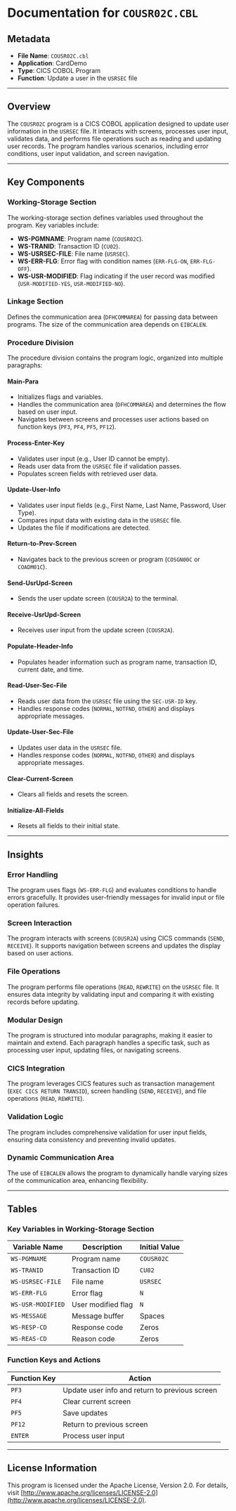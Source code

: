 # Documentation for `COUSR02C.CBL`

## Metadata
- **File Name**: `COUSR02C.cbl`
- **Application**: CardDemo
- **Type**: CICS COBOL Program
- **Function**: Update a user in the `USRSEC` file

---

## Overview

The `COUSR02C` program is a CICS COBOL application designed to update user information in the `USRSEC` file. It interacts with screens, processes user input, validates data, and performs file operations such as reading and updating user records. The program handles various scenarios, including error conditions, user input validation, and screen navigation.

---

## Key Components

### **Working-Storage Section**
The working-storage section defines variables used throughout the program. Key variables include:
- **WS-PGMNAME**: Program name (`COUSR02C`).
- **WS-TRANID**: Transaction ID (`CU02`).
- **WS-USRSEC-FILE**: File name (`USRSEC`).
- **WS-ERR-FLG**: Error flag with condition names (`ERR-FLG-ON`, `ERR-FLG-OFF`).
- **WS-USR-MODIFIED**: Flag indicating if the user record was modified (`USR-MODIFIED-YES`, `USR-MODIFIED-NO`).

### **Linkage Section**
Defines the communication area (`DFHCOMMAREA`) for passing data between programs. The size of the communication area depends on `EIBCALEN`.

### **Procedure Division**
The procedure division contains the program logic, organized into multiple paragraphs:

#### **Main-Para**
- Initializes flags and variables.
- Handles the communication area (`DFHCOMMAREA`) and determines the flow based on user input.
- Navigates between screens and processes user actions based on function keys (`PF3`, `PF4`, `PF5`, `PF12`).

#### **Process-Enter-Key**
- Validates user input (e.g., User ID cannot be empty).
- Reads user data from the `USRSEC` file if validation passes.
- Populates screen fields with retrieved user data.

#### **Update-User-Info**
- Validates user input fields (e.g., First Name, Last Name, Password, User Type).
- Compares input data with existing data in the `USRSEC` file.
- Updates the file if modifications are detected.

#### **Return-to-Prev-Screen**
- Navigates back to the previous screen or program (`COSGN00C` or `COADM01C`).

#### **Send-UsrUpd-Screen**
- Sends the user update screen (`COUSR2A`) to the terminal.

#### **Receive-UsrUpd-Screen**
- Receives user input from the update screen (`COUSR2A`).

#### **Populate-Header-Info**
- Populates header information such as program name, transaction ID, current date, and time.

#### **Read-User-Sec-File**
- Reads user data from the `USRSEC` file using the `SEC-USR-ID` key.
- Handles response codes (`NORMAL`, `NOTFND`, `OTHER`) and displays appropriate messages.

#### **Update-User-Sec-File**
- Updates user data in the `USRSEC` file.
- Handles response codes (`NORMAL`, `NOTFND`, `OTHER`) and displays appropriate messages.

#### **Clear-Current-Screen**
- Clears all fields and resets the screen.

#### **Initialize-All-Fields**
- Resets all fields to their initial state.

---

## Insights

### **Error Handling**
The program uses flags (`WS-ERR-FLG`) and evaluates conditions to handle errors gracefully. It provides user-friendly messages for invalid input or file operation failures.

### **Screen Interaction**
The program interacts with screens (`COUSR2A`) using CICS commands (`SEND`, `RECEIVE`). It supports navigation between screens and updates the display based on user actions.

### **File Operations**
The program performs file operations (`READ`, `REWRITE`) on the `USRSEC` file. It ensures data integrity by validating input and comparing it with existing records before updating.

### **Modular Design**
The program is structured into modular paragraphs, making it easier to maintain and extend. Each paragraph handles a specific task, such as processing user input, updating files, or navigating screens.

### **CICS Integration**
The program leverages CICS features such as transaction management (`EXEC CICS RETURN TRANSID`), screen handling (`SEND`, `RECEIVE`), and file operations (`READ`, `REWRITE`).

### **Validation Logic**
The program includes comprehensive validation for user input fields, ensuring data consistency and preventing invalid updates.

### **Dynamic Communication Area**
The use of `EIBCALEN` allows the program to dynamically handle varying sizes of the communication area, enhancing flexibility.

---

## Tables

### **Key Variables in Working-Storage Section**

| **Variable Name**       | **Description**                     | **Initial Value** |
|--------------------------|-------------------------------------|-------------------|
| `WS-PGMNAME`             | Program name                       | `COUSR02C`        |
| `WS-TRANID`              | Transaction ID                     | `CU02`            |
| `WS-USRSEC-FILE`         | File name                          | `USRSEC`          |
| `WS-ERR-FLG`             | Error flag                         | `N`               |
| `WS-USR-MODIFIED`        | User modified flag                 | `N`               |
| `WS-MESSAGE`             | Message buffer                     | Spaces            |
| `WS-RESP-CD`             | Response code                      | Zeros             |
| `WS-REAS-CD`             | Reason code                        | Zeros             |

### **Function Keys and Actions**

| **Function Key** | **Action**                     |
|------------------|--------------------------------|
| `PF3`            | Update user info and return to previous screen |
| `PF4`            | Clear current screen          |
| `PF5`            | Save updates                  |
| `PF12`           | Return to previous screen     |
| `ENTER`          | Process user input            |

---

## License Information
This program is licensed under the Apache License, Version 2.0. For details, visit [http://www.apache.org/licenses/LICENSE-2.0](http://www.apache.org/licenses/LICENSE-2.0).

